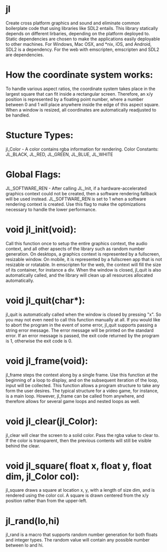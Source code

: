 # jl
Create cross platform graphics and sound and eliminate common boilerplate code that using libraries like SDL2 entails. This library statically depends on different lirbaries, depending on the platform deployed to. Static dependencies are chosen to make the applications easily deployable to other machines.
For Windows, Mac OSX, and *nix, iOS, and Android, SDL2 is a dependency.
For the web with emscripten, emscripten and SDL2 are dependencies.

# How the coordinate system works:

To handle various aspect ratios, the coordinate system takes place in the largest square that can fit inside a rectangular screen. Therefore, an x/y position is represented by a floating point number, where a number between 0 and 1 will place anywhere inside the edge of this aspect square.
When a window is resized, all coordinates are automatically readjusted to be handled.

# Stucture Types:
jl_Color - A color contains rgba information for rendering.
Color Constants: JL_BLACK, JL_RED, JL_GREEN, JL_BLUE, JL_WHITE

# Global Flags:
JL_SOFTWARE_REN - After calling JL_Init, if a hardware-accelerated graphics context could not be created, then a software rendering fallback will be used instead. JL_SOFTWARE_REN is set to 1 when a software rendering context is created. Use this flag to make the optimizations necessary to handle the lower performance.

# void jl_init(void):
Call this function once to setup the entire graphics context, the audio context, and all other apsects of the library such as random number generation. On desktops, a graphics context is represented by a fullscreen, resizable window. On mobile, it is represented by a fullscreen app that is not resizable or rotatable. In emscripten for the web, the context will fill the size of its container, for instance a div. When the window is closed, jl_quit is also automatically called, and the library will clean up all resources allocated automatically.

# void jl_quit(char*):
jl_quit is automatically called when the window is closed by pressing "x". So you may not even need to call this function manually at all. If you would like to abort the program in the event of some error, jl_quit supports passing a string error message. The error message will be printed on the standard error. If an error message is passed, the exit code returned by the program is 1, otherwise the exit code is 0.

# void jl_frame(void):
jl_frame steps the context along by a single frame. Use this function at the beginning of a loop to display, and on the subsequent iteration of the loop, input will be collected. This function allows a program structure to take any form the user desires. The typical structure for a video game, for instance, is a main loop. However, jl_frame can be called from anywhere, and therefore allows for several game loops and nested loops as well.

# void jl_clear(jl_Color):
jl_clear will clear the screen to a solid color. Pass the rgba value to clear to. If the color is transparent, then the previous contents will still be visible behind the clear.

# void jl_square( float x, float y, float dim, jl_Color col):
jl_square draws a square at location x, y, with a length of size dim, and is rendered using the color col. A square is drawn centered from the x/y position rather than from the upper-left.

# jl_rand(lo,hi)
jl_rand is a macro that supports random number generation for both floats and integer types. The random value will contain any possible number between lo and hi.
